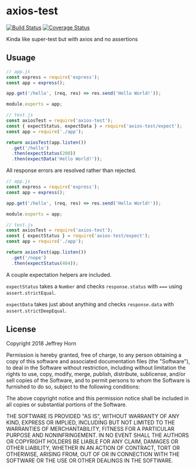 # axios-test

[![Build Status](https://travis-ci.org/theverything/axios-test.svg?branch=master)](https://travis-ci.org/theverything/axios-test)
[![Coverage Status](https://coveralls.io/repos/github/theverything/axios-test/badge.svg?branch=master)](https://coveralls.io/github/theverything/axios-test?branch=master)

Kinda like super-test but with axios and no assertions

## Usuage

```javascript
// app.js
const express = require('express');
const app = express();

app.get('/hello', (req, res) => res.send('Hello World!'));

module.exports = app;

// test.js
const axiosTest = require('axios-test');
const { expectStatus, expectData } = require('axios-test/expect');
const app = require('./app');

return axiosTest(app.listen())
  .get('/hello')
  .then(expectStatus(200))
  .then(expectData('Hello World!'));
```

All response errors are resolved rather than rejected.

```javascript
// app.js
const express = require('express');
const app = express();

app.get('/hello', (req, res) => res.send('Hello World!'));

module.exports = app;

// test.js
const axiosTest = require('axios-test');
const { expectStatus } = require('axios-test/expect');
const app = require('./app');

return axiosTest(app.listen())
  .get('/nope')
  .then(expectStatus(404));
```

A couple expectation helpers are included.

`expectStatus` takes a `Number` and checks `response.status` with `===` using `assert.strictEqual`.

`expectData` takes just about anything and checks `response.data` with `assert.strictDeepEqual`.

## License

Copyright 2018 Jeffrey Horn

Permission is hereby granted, free of charge, to any person obtaining a copy of this software and associated documentation files (the "Software"), to deal in the Software without restriction, including without limitation the rights to use, copy, modify, merge, publish, distribute, sublicense, and/or sell copies of the Software, and to permit persons to whom the Software is furnished to do so, subject to the following conditions:

The above copyright notice and this permission notice shall be included in all copies or substantial portions of the Software.

THE SOFTWARE IS PROVIDED "AS IS", WITHOUT WARRANTY OF ANY KIND, EXPRESS OR IMPLIED, INCLUDING BUT NOT LIMITED TO THE WARRANTIES OF MERCHANTABILITY, FITNESS FOR A PARTICULAR PURPOSE AND NONINFRINGEMENT. IN NO EVENT SHALL THE AUTHORS OR COPYRIGHT HOLDERS BE LIABLE FOR ANY CLAIM, DAMAGES OR OTHER LIABILITY, WHETHER IN AN ACTION OF CONTRACT, TORT OR OTHERWISE, ARISING FROM, OUT OF OR IN CONNECTION WITH THE SOFTWARE OR THE USE OR OTHER DEALINGS IN THE SOFTWARE.
